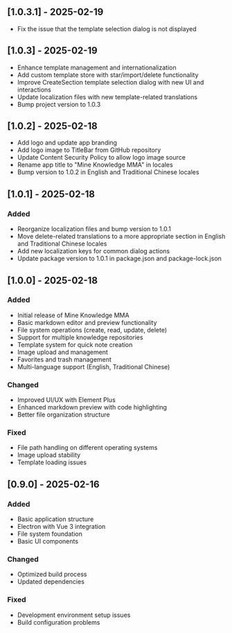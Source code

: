 ## [1.0.3.1] - 2025-02-19
- Fix the issue that the template selection dialog is not displayed

## [1.0.3] - 2025-02-19
- Enhance template management and internationalization
- Add custom template store with star/import/delete functionality
- Improve CreateSection template selection dialog with new UI and interactions
- Update localization files with new template-related translations
- Bump project version to 1.0.3


## [1.0.2] - 2025-02-18

- Add logo and update app branding
- Add logo image to TitleBar from GitHub repository
- Update Content Security Policy to allow logo image source
- Rename app title to "Mine Knowledge MMA" in locales
- Bump version to 1.0.2 in English and Traditional Chinese locales


## [1.0.1] - 2025-02-18

### Added
- Reorganize localization files and bump version to 1.0.1
- Move delete-related translations to a more appropriate section in English and Traditional Chinese locales
- Add new localization keys for common dialog actions
- Update package version to 1.0.1 in package.json and package-lock.json


## [1.0.0] - 2025-02-18

### Added
- Initial release of Mine Knowledge MMA
- Basic markdown editor and preview functionality
- File system operations (create, read, update, delete)
- Support for multiple knowledge repositories
- Template system for quick note creation
- Image upload and management
- Favorites and trash management
- Multi-language support (English, Traditional Chinese)

### Changed
- Improved UI/UX with Element Plus
- Enhanced markdown preview with code highlighting
- Better file organization structure

### Fixed
- File path handling on different operating systems
- Image upload stability
- Template loading issues

## [0.9.0] - 2025-02-16

### Added
- Basic application structure
- Electron with Vue 3 integration
- File system foundation
- Basic UI components

### Changed
- Optimized build process
- Updated dependencies

### Fixed
- Development environment setup issues
- Build configuration problems


